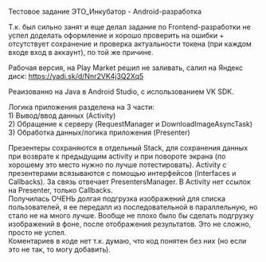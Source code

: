 Тестовое задание ЭТО_Инкубатор - Android-разработка

Т.к. был сильно занят и еще делал задание по Frontend-разработки не успел доделать оформление и хорошо проверить на ошибки + отсутствует сохранение и проверка актуальности токена (при каждом входе вход в аккаунт), по той же причине.

Рабочая версия, на Play Market решил не заливать, салил на Яндекс диск: https://yadi.sk/d/Nnr2VK4j3Q2Xq5 

Реаизованно на Java в Android Studio, с использованием VK SDK.

Логика приложения разделена на 3 части:\
    1) Вывод/ввод данных (Activity)\
    2) Обращение к серверу (RequestManager и DownloadImageAsyncTask)\
    3) Обработка данных/логика приложения (Presenter)
    
Презентеры сохраняются в отдельный Stack, для сохранения данных при возврате к предыдущим activity и при повороте экрана (по хорошему это место нужно по лучше потестировать). Activity с презентерами всязываются с помощью интерфейсов (Interfaces и Callbacks). За связь отвечает PresentersManager. В Activity нет ссылок на Presenter, только Callbacks.\
Получилась ОЧЕНЬ долгая подгрузка изображений для списка пользователей, я ее передалл из последовательной в параллельную, но стало не на много лучше. Вообще не плохо было бы сделать подгрузку изображений в фоне, после отображения результатов. Это не сложно, просто не успел.\
Коментариев в коде нет т.к. думаю, что код понятен без них (но если это не так, то могу добавить).
